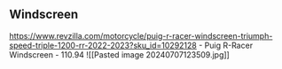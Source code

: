 ## Windscreen
https://www.revzilla.com/motorcycle/puig-r-racer-windscreen-triumph-speed-triple-1200-rr-2022-2023?sku_id=10292128 - Puig R-Racer Windscreen - 110.94
![[Pasted image 20240707123509.jpg]]
